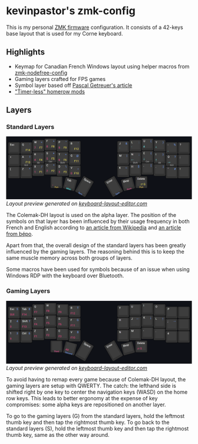 # kevinpastor's zmk-config

This is my personal [ZMK firmware](https://github.com/zmkfirmware/zmk/) configuration. It consists of a 42-keys base layout that is used for my Corne keyboard.

## Highlights

- Keymap for Canadian French Windows layout using helper macros from
  [zmk-nodefree-config](https://github.com/urob/zmk-nodefree-config)
- Gaming layers crafted for FPS games
- Symbol layer based off [Pascal Getreuer's article](https://getreuer.info/posts/keyboards/symbol-layer/index.html)
- ["Timer-less" homerow mods](#timeless-homerow-mods)

## Layers

### Standard Layers

![Standard layers preview](img/standard-keymap.png)
*Layout preview generated on [keyboard-layout-editor.com](http://www.keyboard-layout-editor.com/#/gists/14c5c6b4de6c618dfc265b5b77a0cff0)*

The Colemak-DH layout is used on the alpha layer. The position of the symbols on that layer has been influenced by their usage frequency in both French and English according to [an article from Wikipedia](https://en.wikipedia.org/wiki/English_punctuation) and [an article from bépo](https://bepo.fr/wiki/Fr%C3%A9quence_des_caract%C3%A8res).

Apart from that, the overall design of the standard layers has been greatly influenced by the gaming layers. The reasoning behind this is to keep the same muscle memory across both groups of layers.

Some macros have been used for symbols because of an issue when using Windows RDP with the keyboard over Bluetooth.


### Gaming Layers

![Gaming layers preview](img/gaming-keymap.png)
*Layout preview generated on [keyboard-layout-editor.com](http://www.keyboard-layout-editor.com/#/gists/a5d4f2d4acfef0bab9bb97ac0ff3e05e)*

To avoid having to remap every game because of Colemak-DH layout, the gaming layers are setup with QWERTY. The catch: the lefthand side is shifted right by one key to center the navigation keys (WASD) on the home row keys. This leads to better ergonomy at the expense of key compromises: some alpha keys are repositioned on another layer.

To go to the gaming layers (G) from the standard layers, hold the leftmost thumb key and then tap the rightmost thumb key. To go back to the standard layers (S), hold the leftmost thumb key and then tap the rightmost thumb key, same as the other way around.
